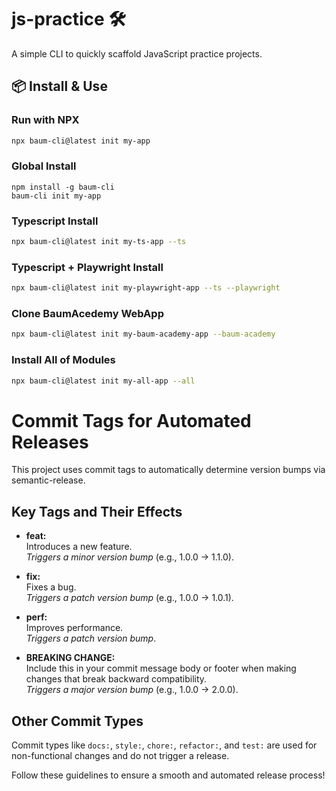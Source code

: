 # js-practice 🛠️

A simple CLI to quickly scaffold JavaScript practice projects.

## 📦 Install & Use

### Run with NPX

```bash
npx baum-cli@latest init my-app
```

### Global Install
```
npm install -g baum-cli
baum-cli init my-app
```

### Typescript Install
```bash
npx baum-cli@latest init my-ts-app --ts
```

### Typescript + Playwright Install
```bash
npx baum-cli@latest init my-playwright-app --ts --playwright

```

### Clone BaumAcedemy WebApp
```bash
npx baum-cli@latest init my-baum-academy-app --baum-academy

```

### Install All of Modules
```bash
npx baum-cli@latest init my-all-app --all

```

# Commit Tags for Automated Releases

This project uses commit tags to automatically determine version bumps via semantic-release.

## Key Tags and Their Effects

- **feat:**  
  Introduces a new feature.  
  *Triggers a minor version bump* (e.g., 1.0.0 → 1.1.0).

- **fix:**  
  Fixes a bug.  
  *Triggers a patch version bump* (e.g., 1.0.0 → 1.0.1).

- **perf:**  
  Improves performance.  
  *Triggers a patch version bump*.

- **BREAKING CHANGE:**  
  Include this in your commit message body or footer when making changes that break backward compatibility.  
  *Triggers a major version bump* (e.g., 1.0.0 → 2.0.0).

## Other Commit Types

Commit types like `docs:`, `style:`, `chore:`, `refactor:`, and `test:` are used for non-functional changes and do not trigger a release.

Follow these guidelines to ensure a smooth and automated release process!
